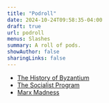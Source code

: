 ```yaml
---
title: "Podroll"
date: 2024-10-24T09:58:35-04:00
draft: true
url: podroll
menus: Slashes
summary: A roll of pods.
showAuthor: false
sharingLinks: false
---
```


- [The History of Byzantium](https://thehistoryofbyzantium.com/)
- [The Socialist Program](https://www.patreon.com/TheSocialistProgram)
- [Marx Madness](https://marxmadness.pinecast.co/)
